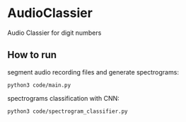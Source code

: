 # AudioClassier
Audio Classier for digit numbers

How to run
----
segment audio recording files and generate spectrograms:
```
python3 code/main.py
```
spectrograms classification with CNN:
```
python3 code/spectrogram_classifier.py
```

